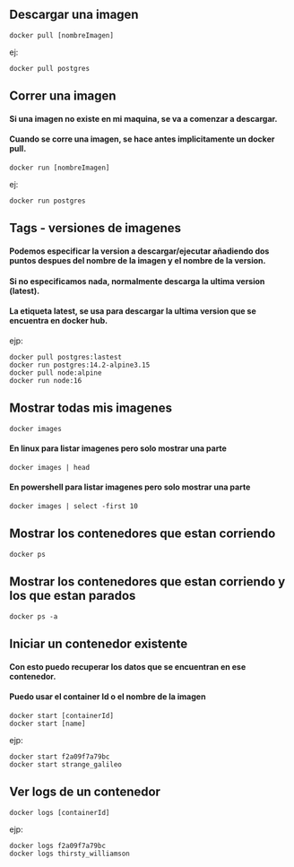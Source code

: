 ## Descargar una imagen

```
docker pull [nombreImagen]
```
ej:
```
docker pull postgres
```


## Correr una imagen

#### Si una imagen no existe en mi maquina, se va a comenzar a descargar.

#### Cuando se corre una imagen, se hace antes implicitamente un docker pull.

```
docker run [nombreImagen]
```
ej:
```
docker run postgres
```

## Tags - versiones de imagenes
#### Podemos especificar la version a descargar/ejecutar añadiendo dos puntos despues del nombre de la imagen y el nombre de la version.
#### Si no especificamos nada, normalmente descarga la ultima version (latest).
#### La etiqueta latest, se usa para descargar la ultima version que se encuentra en docker hub.

ejp:
```
docker pull postgres:lastest
docker run postgres:14.2-alpine3.15
docker pull node:alpine
docker run node:16
```
## Mostrar todas mis imagenes

```
docker images
```
#### En linux para listar imagenes pero solo mostrar una parte
```
docker images | head
```
#### En powershell para listar imagenes pero solo mostrar una parte
```
docker images | select -first 10
```

## Mostrar los contenedores que estan corriendo
```
docker ps
```
## Mostrar los contenedores que estan corriendo y los que estan parados
```
docker ps -a
```

## Iniciar un contenedor existente
#### Con esto puedo recuperar los datos que se encuentran en ese contenedor.
#### Puedo usar el container Id o el nombre de la imagen

```
docker start [containerId]
docker start [name]
```
ejp:
```
docker start f2a09f7a79bc
docker start strange_galileo
```

## Ver logs de un contenedor
```
docker logs [containerId]
```
ejp:
```
docker logs f2a09f7a79bc
docker logs thirsty_williamson
```
